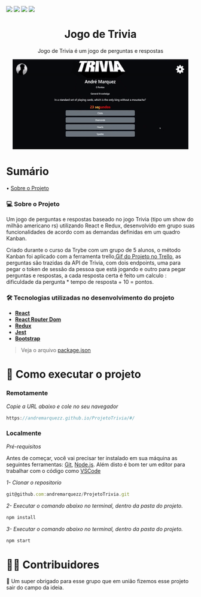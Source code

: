 <img src="https://img.shields.io/github/issues/andremarquezz/ProjetoTrivia?style=plastic"/> <img src="https://img.shields.io/github/forks/andremarquezz/ProjetoTrivia?style=plastic"/> <img src="https://img.shields.io/github/stars/andremarquezz/ProjetoTrivia?style=plastic"/> <img src="https://img.shields.io/github/license/andremarquezz/ProjetoTrivia?style=plastic"/>

<h1 align="center">Jogo de Trivia</h1>
<p align="center">Jogo de Trivia é um jogo de perguntas e respostas</p>
<p align="center"> 
  <img width="470" src="src/assets/to_readme/triviaGif.gif">
 </p>

# Sumário
• <a href="#-sobre-o-projeto">Sobre o Projeto</a> 
<!--  <a href="#-sobre-o-projeto">Sobre o Projeto</a> • -->


### 💻 Sobre o Projeto

<p>Um jogo de perguntas e respostas baseado no jogo Trivia (tipo um show do milhão americano rs) utilizando React e Redux, desenvolvido em grupo suas funcionalidades de acordo com as demandas definidas em um quadro Kanban.</p>
<p>Criado durante o curso da Trybe com um grupo de 5 alunos, o método Kanban foi aplicado com a ferramenta trello,<a target="_blank" href="#">Gif do Projeto no Trello</a>, as perguntas são trazidas da API de Trivia, com dois endpoints, uma para pegar o token de sessão da pessoa que está jogando e outro para pegar perguntas e respostas, a cada resposta certa é feito um calculo : dificuldade da pergunta * tempo de resposta + 10 = pontos. </p> 

### 🛠 Tecnologias utilizadas no desenvolvimento do projeto
-   **[React](https://github.com/facebook/react)**
-   **[React Router Dom](https://github.com/ReactTraining/react-router/tree/master/packages/react-router-dom)**
-   **[Redux](https://github.com/facebook/react)**
-   **[Jest](https://github.com/facebook/jest#-delightful-javascript-testing)**
-   **[Bootstrap](https://getbootstrap.com/)**
> Veja o arquivo [package.json](https://github.com/andremarquezz/ProjetoTrivia/blob/Trivia/package.json)

# 🚀 Como executar o projeto
### Remotamente

*Copie a URL abaixo e cole no seu navegador*
```jsx 
https://andremarquezz.github.io/ProjetoTrivia/#/
```
### Localmente
*Pré-requisitos*

Antes de começar, você vai precisar ter instalado em sua máquina as seguintes ferramentas:
[Git](https://git-scm.com), [Node.js](https://nodejs.org/en/). 
Além disto é bom ter um editor para trabalhar com o código como [VSCode](https://code.visualstudio.com/)

*1- Clonar o repositorio* 
```jsx 
git@github.com:andremarquezz/ProjetoTrivia.git
```
*2- Executar o comando abaixo no terminal, dentro da pasta do projeto.* 
```jsx 
npm install
```
*3- Executar o comando abaixo no terminal, dentro da pasta do projeto.* 
```jsx 
npm start
```

# 👨‍💻 Contribuidores

💜 Um super obrigado para esse grupo que em união fizemos esse projeto sair do campo da ideia.

